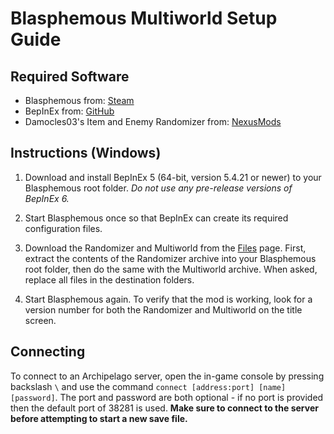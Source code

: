 # Blasphemous Multiworld Setup Guide

## Required Software

- Blasphemous from: [Steam](https://store.steampowered.com/app/774361/Blasphemous/)
- BepInEx from: [GitHub](https://github.com/BepInEx/BepInEx/releases)
- Damocles03's Item and Enemy Randomizer from: [NexusMods](https://www.nexusmods.com/blasphemous/mods/15)

## Instructions (Windows)

1. Download and install BepInEx 5 (64-bit, version 5.4.21 or newer) to your Blasphemous root folder. *Do not use any pre-release versions of BepInEx 6.*

2. Start Blasphemous once so that BepInEx can create its required configuration files.

3. Download the Randomizer and Multiworld from the [Files](https://www.nexusmods.com/blasphemous/mods/15?tab=files) page. First, extract the contents of the Randomizer archive into your Blasphemous root folder, then do the same with the Multiworld archive. When asked, replace all files in the destination folders.

4. Start Blasphemous again. To verify that the mod is working, look for a version number for both the Randomizer and Multiworld on the title screen.

## Connecting

To connect to an Archipelago server, open the in-game console by pressing backslash `\` and use the command `connect [address:port] [name] [password]`. The port and password are both optional - if no port is provided then the default port of 38281 is used.
**Make sure to connect to the server before attempting to start a new save file.**

